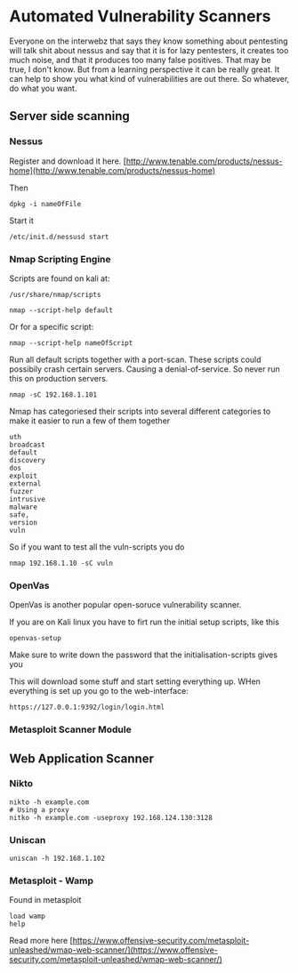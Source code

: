 # Automated Vulnerability Scanners

Everyone on the interwebz that says they know something about pentesting will talk shit about nessus and say that it is for lazy pentesters, it creates too much noise, and that it produces too many false positives. That may be true, I don't know. But from a learning perspective it can be really great. It can help to show you what kind of vulnerabilities are out there. So whatever, do what you want.

## Server side scanning

### Nessus

Register and download it here. [http://www.tenable.com/products/nessus-home](http://www.tenable.com/products/nessus-home)

Then

```text
dpkg -i nameOfFile
```

Start it

```text
/etc/init.d/nessusd start
```

### Nmap Scripting Engine

Scripts are found on kali at:

```text
/usr/share/nmap/scripts
```

```text
nmap --script-help default
```

Or for a specific script:

```text
nmap --script-help nameOfScript
```

Run all default scripts together with a port-scan. These scripts could possibily crash certain servers. Causing a denial-of-service. So never run this on production servers.

```text
nmap -sC 192.168.1.101
```

Nmap has categoriesed their scripts into several different categories to make it easier to run a few of them together

```text
uth
broadcast
default
discovery
dos
exploit
external
fuzzer
intrusive
malware
safe, 
version
vuln
```

So if you want to test all the vuln-scripts you do

```text
nmap 192.168.1.10 -sC vuln
```

### OpenVas

OpenVas is another popular open-soruce vulnerability scanner.

If you are on Kali linux you have to firt run the initial setup scripts, like this

```text
openvas-setup
```

Make sure to write down the password that the initialisation-scripts gives you

This will download some stuff and start setting everything up. WHen everything is set up you go to the web-interface:

```text
https://127.0.0.1:9392/login/login.html
```

### Metasploit Scanner Module

## Web Application Scanner

### Nikto

```text
nikto -h example.com
# Using a proxy
nitko -h example.com -useproxy 192.168.124.130:3128
```

### Uniscan

```text
uniscan -h 192.168.1.102
```

### Metasploit - Wamp

Found in metasploit

```text
load wamp
help
```

Read more here [https://www.offensive-security.com/metasploit-unleashed/wmap-web-scanner/](https://www.offensive-security.com/metasploit-unleashed/wmap-web-scanner/)

